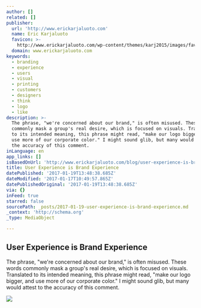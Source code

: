 ```yaml
---
author: []
related: []
publisher:
  url: 'http://www.erickarjaluoto.com'
  name: Eric Karjaluoto
  favicon: >-
    http://www.erickarjaluoto.com/wp-content/themes/karj2015/images/favicon/favicon.ico
  domain: www.erickarjaluoto.com
keywords:
  - branding
  - experience
  - users
  - visual
  - printing
  - customers
  - designers
  - think
  - logo
  - like
description: >-
  The phrase, "we're concerned about our brand," is often misused. These words
  commonly mask a group's real desire, which is focused on visuals. Translated
  to its intended meaning, this phrase might read, "make our logo bigger, and
  use more of our corporate color." I might sound glib, but many would attest to
  the accuracy of this comment.
inLanguage: en
app_links: []
isBasedOnUrl: 'http://www.erickarjaluoto.com/blog/user-experience-is-brand-experience/'
title: User Experience is Brand Experience
datePublished: '2017-01-19T13:48:38.685Z'
dateModified: '2017-01-17T10:49:57.865Z'
datePublishedOriginal: '2017-01-19T13:48:38.685Z'
via: {}
inFeed: true
starred: false
sourcePath: _posts/2017-01-19-user-experience-is-brand-experience.md
_context: 'http://schema.org'
_type: MediaObject

---
```

<article style=""><h1>User Experience is Brand Experience</h1><p>The phrase, "we're concerned about our brand," is often misused. These words commonly mask a group's real desire, which is focused on visuals. Translated to its intended meaning, this phrase might read, "make our logo bigger, and use more of our corporate color." I might sound glib, but many would attest to the accuracy of this comment.</p><img src="http://www.erickarjaluoto.com/wp-content/uploads/2014/10/karj-ad00ff.gif" /></article>